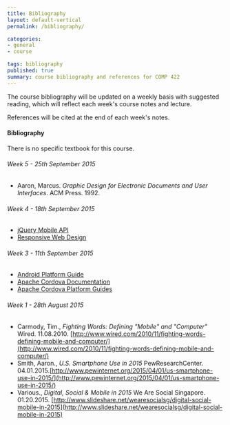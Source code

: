```yaml
---
title: Bibliography
layout: default-vertical
permalink: /bibliography/

categories:
- general
- course

tags: bibliography
published: true
summary: course bibliography and references for COMP 422
---
```


The course bibliography will be updated on a weekly basis with suggested reading, which will reflect each week's course notes and lecture.

References will be cited at the end of each week's notes.

#### Bibliography

There is no specific textbook for this course.

###### Week 5 - 25th September 2015

* Aaron, Marcus. *Graphic Design for Electronic Documents and User Interfaces*. ACM Press. 1992.

###### Week 4 - 18th September 2015

* [jQuery Mobile API](http://api.jquerymobile.com/)
* [Responsive Web Design](http://demos.jquerymobile.com/1.4.5/rwd/)

###### Week 3 - 11th September 2015

* [Android Platform Guide](http://cordova.apache.org/docs/en/5.0.0/guide_platforms_android_index.md.html#Android%20Platform%20Guide)
* [Apache Cordova Documentation](https://cordova.apache.org/docs/en/4.0.0/guide_support_index.md.html)
* [Apache Cordova Platform Guides](http://cordova.apache.org/docs/en/5.0.0/guide_platforms_index.md.html#Platform%20Guides)

###### Week 1 - 28th August 2015

* Carmody, Tim., *Fighting Words: Defining "Mobile" and "Computer"* Wired. 11.08.2010. [http://www.wired.com/2010/11/fighting-words-defining-mobile-and-computer/](http://www.wired.com/2010/11/fighting-words-defining-mobile-and-computer/)
* Smith, Aaron., *U.S. Smartphone Use in 2015* PewResearchCenter. 04.01.2015.[http://www.pewinternet.org/2015/04/01/us-smartphone-use-in-2015/](http://www.pewinternet.org/2015/04/01/us-smartphone-use-in-2015/)
* Various., *Digital, Social & Mobile in 2015* We Are Social Singapore. 01.20.2015. [http://www.slideshare.net/wearesocialsg/digital-social-mobile-in-2015](http://www.slideshare.net/wearesocialsg/digital-social-mobile-in-2015)
